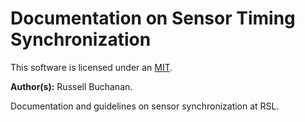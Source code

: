 # Documentation on Sensor Timing Synchronization

This software is licensed under an [MIT](LICENSE).

**Author(s):** Russell Buchanan.

Documentation and guidelines on sensor synchronization at RSL.